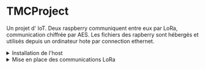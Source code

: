 # TMCProject
Un projet d' IoT. Deux raspberry communiquent entre eux par LoRa, communication chiffrée par AES.
Les fichiers des rapberry sont hébergés et utilisés depuis un ordinateur hote par connection ethernet.


<details><summary>Installation de l'host</summary>
<p>

Afin de commencer l'installation de l'host nous allons créer notre répertoire ainsi que télécharger, et monter l'OS de notre raspberry. Ici notre path sera /home/florian/TMCProject/RASPI, il faut donc l'adapter à notre situation.  

```
	$ mkdir RASPI
	$ cd RASPI
	$ mkdir client
	$ mkdir boot
	$ wget https://downloads.raspberrypi.org/raspios_lite_arm64/images/raspios_lite_arm64-2022-09-26/2022-09-22-raspios-bullseye-arm64-lite.img.xz
	$ unxz 2022-09-22-raspios-bullseye-arm64-lite.img.xz
	$ sudo losetup -fP 2022-09-22-raspios-bullseye-arm64-lite.img
	$ losetup -a | grep rasp
```

Suite à cette commande on récupère le numéro du loop correspondant à notre image. Pour les commandes suivantes ce numéro sera remplacé par un X.

```
	$ sudo mount /dev/loopXp2 /mnt
	$ sudo rsync -xa --progress /mnt/ client/
	$ sudo umount /mnt
	$ sudo mount /dev/loopXp1 /mnt
	$ cp -r /mnt/* boot/
	$ sudo umount /mnt
```

Nos systèmes de fichiers sont désormais presque prêt pour démarrer notre raspberry, il reste cependant la configuration à faire. Pour ce faire nous allons devoir activer le NFS.
```
	$ sudo apt install nfs-kernel-server
```

On modifie également le fichier /etc/exports en ajoutant à la fin les lignes:
```
/home/florian/TMCProject/RASPI/client *(rw,sync,no_subtree_check,no_root_squash)
/home/florian/TMCProject/RASPI/boot *(rw,sync,no_subtree_check,no_root_squash
``` 

Puis on active et relance nos services.

```
	$ sudo systemctl enable nfs-kernel-server
	$ sudo systemctl enable rpcbind
	$ sudo systemctl restart nfs-kernel-server
```

On récupère ensuite le nom de notre interface réseau Ethernet grâce à la commande:
```
	$ ip a
```

On remplacera donc le nom de l'interface par celle-ci dans le script "script_boot_rpi".  On pensera aussi à y modifier le path dans la dernière ligne du script.

On modifie aussi le fichier cmdline.txt :
```
console=serial0,115200 console=tty1 root=/dev/nfs nfsroot=10.20.30.1:/home/florian/TMCProject/RASPI/client,tcp,vers=3 rw ip=dhcp rootwait
```

Puis le fichier /client/etc/fstab:
```
proc /proc proc defaults 0 0
10.20.30.1:/home/florian/TMCProject/RASPI/boot /boot nfs defaults,vers=3 0 0
```

Puis on édit le fichier /client/lib/systemd/system/sshswitch.service afin qu'il ressemble à ça :
```
[Unit]
Description=Turn on SSH if /boot/ssh is present
After=regenerate_ssh_host_keys.service
[Service]
Type=oneshot
ExecStart=/bin/sh -c "systemctl enable --now ssh"
[Install]
WantedBy=multi-user.target
```

Il ne reste donc plu-qu’à démarrer le script et nous connecter à notre raspberry.
</p>
</details>

<details><summary>Mise en place des communications LoRa</summary>
<p>

</p>
</details>



